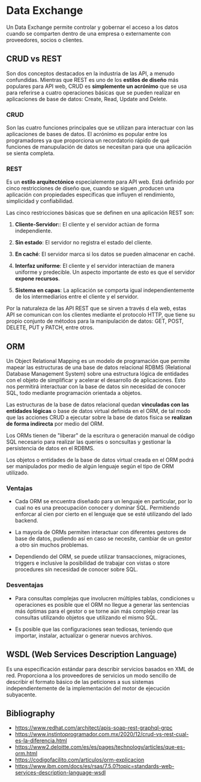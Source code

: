 # Data Exchange 

Un Data Exchange permite controlar y gobernar el acceso a los datos cuando se comparten dentro de una empresa o externamente con proveedores, socios o clientes.

## CRUD vs REST

Son dos conceptos destacados en la industria de las API, a menudo confundidas. Mientras que REST es uno de los **estilos de diseño** más populares para API web, CRUD es **simplemente un acrónimo** que se usa para referirse a cuatro operaciones básicas que se pueden realizar en aplicaciones de base de datos: Create, Read, Update and Delete.

### CRUD

Son las cuatro funciones principales que se utilizan para interactuar con las aplicaciones de bases de datos. El acrónimo es popular entre los programadores ya que proporciona un recordatorio rápido de qué funciones de manupulación de datos se necesitan para que una aplicación se sienta completa.

### REST

Es un **estilo arquitectónico** especialemente para API web. Está definido por cinco restricciones de diseño que, cuando se siguen ,producen una aplicación con propiedades específicas que influyen el rendimiento, simplicidad y confiabilidad.

Las cinco restricciones básicas que se definen en una aplicación REST son:

1. **Cliente-Servidor:**: El cliente y el servidor actúan de forma independiente.

2. **Sin estado**: El servidor no registra el estado del cliente.

3. **En caché**: El servidor marca si los datos se pueden almacenar en caché.

4. **Interfaz uniforme**: El cliente y el servidor interactúan de manera uniforme y predecible. Un aspecto importante de esto es que el servidor **expone recursos**.

5. **Sistema en capas**: La aplicación se comporta igual independientemente de los intermediarios entre el cliente y el servidor.

Por la naturaleza de las API REST que se sirven a través d ela web, estas API se comunican con los clientes mediante el protocolo HTTP, que tiene su propio conjunto de métodos para la manipulación de datos: GET, POST, DELETE, PUT y PATCH, entre otros.

## ORM 

Un Object Relational Mapping es un modelo de programación que permite mapear las estructuras de una base de datos relacional RDBMS (Relational Database Management System) sobre una estructura lógica de entidades con el objeto de simplificar y acelerar el desarrollo de aplicaciones. Esto nos permitirá interactuar con la base de datos sin necesidad de conocer SQL, todo mediante programación orientada a objetos.

Las estructuras de la base de datos relacional quedan **vinculadas con las entidades lógicas** o base de datos virtual definida en el ORM, de tal modo que las acciones CRUD a ejecutar sobre la base de datos física se **realizan de forma indirecta** por medio del ORM.

Los ORMs tienen de "liberar" de la escritura o generación manual de código SQL necesario para realizar las queries o soncsultas y gestionar la persistencia de datos en el RDBMS.

Los objetos o entidades de la base de datos virtual creada en el ORM podrá ser manipulados por medio de algún lenguaje según el tipo de ORM utilizado.

### Ventajas

* Cada ORM se encuentra diseñado para un lenguaje en particular, por lo cual no es una preocupación conocer y dominar SQL. Permitiendo enforcar al cien por cierto en el lenguaje que se esté utilizando del lado backend.

* La mayoría de ORMs permiten interactuar con diferentes gestores de base de datos, pudiendo así en caso se necesite, cambiar de un gestor a otro sin muchos problemas.

* Dependiendo del ORM, se puede utilizar transacciones, migraciones, triggers e inclusive la posibilidad de trabajar con vistas o store procedures sin necesidad de conocer sobre SQL.

### Desventajas

* Para consultas complejas que involucren múltiples tablas, condiciones u operaciones es posible que el ORM no llegue a generar las sentencias más óptimas para el gestor o se torne aún más complejo crear las consultas utilizando objetos que utilizando el mismo SQL.

* Es posible que las configuraciones sean tediosas, teniendo que importar, instalar, actualizar o generar nuevos archivos.

## WSDL (Web Services Description Language)

Es una especificación estándar para describir servicios basados en XML de red. Proporciona a los proveedores de servicios un modo sencillo de describir el formato básico de las peticiones a sus sistemas independientemente de la implementación del motor de ejecución subyacente.


## Bibliography

* https://www.redhat.com/architect/apis-soap-rest-graphql-grpc
* https://www.instintoprogramador.com.mx/2020/12/crud-vs-rest-cual-es-la-diferencia.html
* https://www2.deloitte.com/es/es/pages/technology/articles/que-es-orm.html
* https://codigofacilito.com/articulos/orm-explicacion
* https://www.ibm.com/docs/es/rsas/7.5.0?topic=standards-web-services-description-language-wsdl